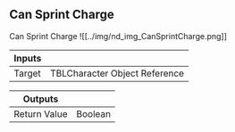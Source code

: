 ## Can Sprint Charge
Can Sprint Charge
![[../img/nd_img_CanSprintCharge.png]]

|Inputs||
|--|--|
| Target | TBLCharacter Object Reference |

|Outputs||
|--|--|
| Return Value | Boolean |
